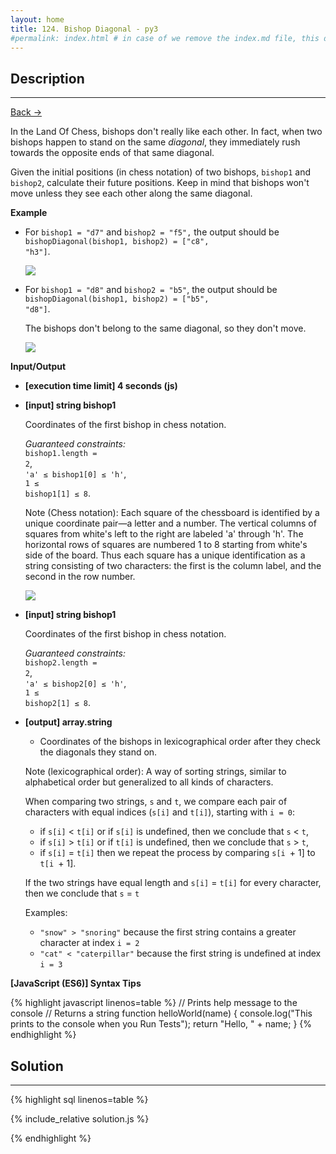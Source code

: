 ```yaml
---
layout: home
title: 124. Bishop Diagonal - py3
#permalink: index.html # in case of we remove the index.md file, this doc will be the index page
---
```


<div class="row">
<div class="columnStmt" markdown="1">

## Description

---

[Back -> ](../README.md)

In the Land Of Chess, bishops don't really like each other. In fact, when two bishops happen to stand on the same _diagonal_, they immediately rush towards the opposite ends of that same diagonal.

Given the initial positions (in chess notation) of two bishops, <code>bishop1</code> and <code>bishop2</code>, calculate their future positions. Keep in mind that bishops won't move unless they see each other along the same diagonal.

**Example**

- For <code>bishop1 = "d7"</code> and <code>bishop2 = "f5",</code> the output should be
  <code>bishopDiagonal(bishop1, bishop2) = ["c8", "h3"]</code>.

  ![](./images/ex1.jpg)

- For <code>bishop1 = "d8"</code> and <code>bishop2 = "b5"</code>, the output should be
  <code>bishopDiagonal(bishop1, bishop2) = ["b5", "d8"]</code>.

  The bishops don't belong to the same diagonal, so they don't move.

  ![](./images/ex2.jpg)

**Input/Output**

- **[execution time limit] 4 seconds (js)**

- **[input] string bishop1**

  Coordinates of the first bishop in chess notation.<br>

  _Guaranteed constraints:_<br>
  <code>bishop1.length = 2</code>,<br>
  <code>'a' ≤ bishop1[0] ≤ 'h'</code>,<br>
  <code>1 ≤ bishop1[1] ≤ 8</code>.

  Note (Chess notation): Each square of the chessboard is identified by a unique coordinate pair—a letter and a number. The vertical columns of squares from white's left to the right are labeled 'a' through 'h'. The horizontal rows of squares are numbered 1 to 8 starting from white's side of the board. Thus each square has a unique identification as a string consisting of two characters: the first is the column label, and the second in the row number.

  ![](./images/note.png)

- **[input] string bishop1**

  Coordinates of the first bishop in chess notation.<br>

  _Guaranteed constraints:_<br>
  <code>bishop2.length = 2</code>,<br>
  <code>'a' ≤ bishop2[0] ≤ 'h'</code>,<br>
  <code>1 ≤ bishop2[1] ≤ 8</code>.

* **[output] array.string**

  - Coordinates of the bishops in lexicographical order after they check the diagonals they stand on.

  Note (lexicographical order): A way of sorting strings, similar to alphabetical order but generalized to all kinds of characters.

  When comparing two strings, <code>s</code> and <code>t</code>, we compare each pair of characters with equal indices (<code>s[i]</code> and <code>t[i]</code>), starting with <code>i = 0</code>:

  - if <code>s[i]</code> < <code>t[i]</code> or if <code>s[i]</code> is undefined, then we conclude that <code>s</code> < <code>t</code>,
  - if <code>s[i]</code> > <code>t[i]</code> or if <code>t[i]</code> is undefined, then we conclude that <code>s</code> > <code>t</code>,
  - if <code>s[i]</code> = <code>t[i]</code> then we repeat the process by comparing <code>s[i </code>+ 1] to <code>t[i </code>+ 1].

  If the two strings have equal length and <code>s[i]</code> = <code>t[i]</code> for every character, then we conclude that <code>s</code> = <code>t</code>

  Examples:

  - <code>"snow" > "snoring"</code> because the first string contains a greater character at index <code>i = 2</code>
  - <code>"cat" < "caterpillar"</code> because the first string is undefined at index <code>i = 3</code>

**[JavaScript (ES6)] Syntax Tips**

{% highlight javascript linenos=table %}
// Prints help message to the console
// Returns a string
function helloWorld(name) {
console.log("This prints to the console when you Run Tests");
return "Hello, " + name;
}
{% endhighlight %}

</div>
<div class="columnSol" markdown="1">

## Solution

---

{% highlight sql linenos=table %}

{% include_relative solution.js %}

{% endhighlight %}

</div>
</div>
